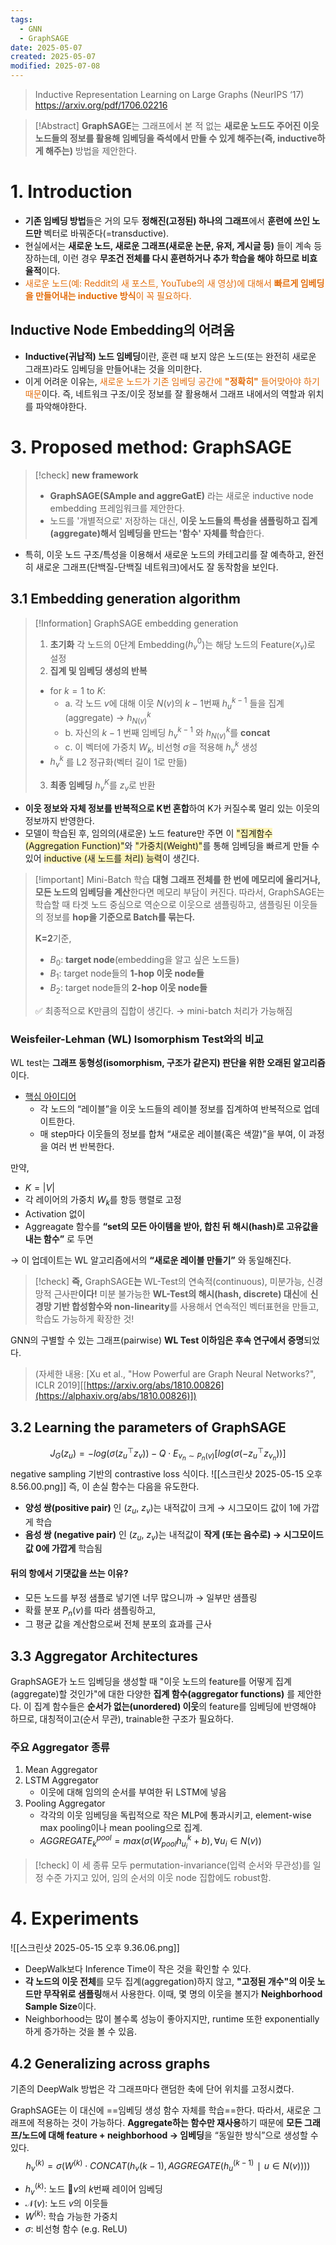 ```yaml
---
tags:
  - GNN
  - GraphSAGE
date: 2025-05-07
created: 2025-05-07
modified: 2025-07-08
---
```




> Inductive Representation Learning on Large Graphs (NeurIPS ‘17) <br>
> https://arxiv.org/pdf/1706.02216

> [!Abstract] 
> **GraphSAGE**는 그래프에서 본 적 없는 **새로운 노드도 주어진 이웃 노드들의 정보를 활용해 임베딩을 즉석에서 만들 수 있게 해주는(즉, inductive하게 해주는)** 방법을 제안한다. 

# 1. Introduction
- **기존 임베딩 방법**들은 거의 모두 **정해진(고정된) 하나의 그래프**에서 **훈련에 쓰인 노드만** 벡터로 바꿔준다(=transductive).
- 현실에서는 **새로운 노드, 새로운 그래프(새로운 논문, 유저, 게시글 등)** 들이 계속 등장하는데, 이런 경우 **무조건 전체를 다시 훈련하거나 추가 학습을 해야 하므로 비효율적**이다. 
- <font color="#e36c09">새로운 노드(예: Reddit의 새 포스트, YouTube의 새 영상)에 대해서 <b>빠르게 임베딩을 만들어내는 inductive 방식</b>이 꼭 필요하다.</font>

## Inductive Node Embedding의 어려움
- **Inductive(귀납적) 노드 임베딩**이란, 훈련 때 보지 않은 노드(또는 완전히 새로운 그래프)라도 임베딩을 만들어내는 것을 의미한다. 
- 이게 어려운 이유는, <font color="#e36c09">새로운 노드가 기존 임베딩 공간에 <b>"정확히"</b> 들어맞아야 하기 때문</font>이다. 즉, 네트워크 구조/이웃 정보를 잘 활용해서 그래프 내에서의 역할과 위치를 파악해야한다. 

# 3. Proposed method: GraphSAGE
> [!check] **new framework**
> - **GraphSAGE(SAmple and aggreGatE)** 라는 새로운 inductive node embedding 프레임워크를 제안한다. 
> - 노드를 '개별적으로' 저장하는 대신, **이웃 노드들의 특성을 샘플링하고 집계(aggregate)해서 임베딩을 만드는 '함수' 자체를 학습**한다. 

- 특히, 이웃 노드 구조/특성을 이용해서 새로운 노드의 카테고리를 잘 예측하고, 완전히 새로운 그래프(단백질-단백질 네트워크)에서도 잘 동작함을 보인다. 

## 3.1 Embedding generation algorithm 
> [!Information] GraphSAGE embedding generation
> 1. **초기화**
> 	각 노드의 0단계 Embedding($h^0_v$)는 해당 노드의 Feature($x_v$)로 설정
> 2. **집계 및 임베딩 생성의 반복**
> 	- for $k=1$ to $K$:
> 		- a. 각 노드 $v$에 대해 이웃 $N(v)$의 $k-1$번째 $h^{k-1}_u$ 들을 집계(aggregate) →  $h^k_{N(v)}$   
> 		- b. 자신의 $k-1$ 번째 임베딩 $h^{k-1}_v$ 와 $h^k_{N(v)}$를 **concat**  
> 		- c. 이 벡터에 가중치 $W_k$, 비선형 $\sigma$을 적용해 $h^k_v$ 생성
> 	- $h^k_v$ 를 L2 정규화(벡터 길이 1로 만듦)
> 3. **최종 임베딩**
> 	$h^K_v$를 $z_v$로 반환

- **이웃 정보와 자체 정보를 반복적으로 K번 혼합**하여 K가 커질수록 멀리 있는 이웃의 정보까지 반영한다. 
- 모델이 학습된 후, 임의의(새로운) 노드 feature만 주면 이 <span style="background:rgba(255, 238, 131, 0.55)">"집계함수(Aggregation Function)"</span>와 <span style="background:rgba(255, 238, 131, 0.55)">"가중치(Weight)"</span>를 통해 임베딩을 빠르게 만들 수 있어 <span style="background:rgba(255, 238, 131, 0.55)">inductive (새 노드를 처리) 능력</span>이 생긴다. 


> [!important] Mini-Batch 학습
> **대형 그래프 전체를 한 번에 메모리에 올리거나, 모든 노드의 임베딩을 계산**한다면 메모리 부담이 커진다. 
> 따라서, GraphSAGE는 학습할 때 타겟 노드 중심으로 역순으로 이웃으로 샘플링하고, 샘플링된 이웃들의 정보를 **hop을 기준으로 Batch를 묶는다.** 
> 
> **K=2**기준,
> - $B_0$: **target node**(embedding을 알고 싶은 노드들)
> - $B_1$: target node들의 **1-hop 이웃 node들**
> - $B_2$: target node들의 **2-hop 이웃 node들** 
> 
> ✅ 최종적으로 K만큼의 집합이 생긴다. → mini-batch 처리가 가능해짐

### Weisfeiler-Lehman (WL) Isomorphism Test와의 비교
WL test는 **그래프 동형성(isomorphism, 구조가 같은지) 판단을 위한 오래된 알고리즘**이다. 
- <u>핵심 아이디어</u>
	- 각 노드의 “레이블”을 이웃 노드들의 레이블 정보를 집계하여 반복적으로 업데이트한다. 
	- 매 step마다 이웃들의 정보를 합쳐 “새로운 레이블(혹은 색깔)”을 부여, 이 과정을 여러 번 반복한다. 

만약, 
- $K=|V|$
- 각 레이어의 가중치 $W_k$를 항등 행렬로 고정
- Activation 없이
- Aggreagate 함수를 **“set의 모든 아이템을 받아, 합친 뒤 해시(hash)로 고유값을 내는 함수”** 로 두면

→ 이 업데이트는 WL 알고리즘에서의 **“새로운 레이블 만들기”** 와 동일해진다. 

> [!check] **즉,** GraphSAGE**는** WL-Test의 연속적(continuous), 미분가능, 신경망적 근사판**이다!**
> 미분 불가능한 **WL-Test의 해시(hash, discrete) 대신**에 **신경망 기반 합성함수와 non-linearity**를 사용해서 연속적인 벡터표현을 만들고, 학습도 가능하게 확장한 것!


GNN의 구별할 수 있는 그래프(pairwise) **WL Test 이하임은 후속 연구에서 증명**되었다. 
> (자세한 내용: [Xu et al., "How Powerful are Graph Neural Networks?", ICLR 2019][[https://arxiv.org/abs/1810.00826](https://alphaxiv.org/abs/1810.00826)])

## 3.2 Learning the parameters of GraphSAGE
$$
J_G​(z_u​)=−log(σ(z_u^⊤​z_v​))−Q⋅E_{{v_n​}∼{P_n​(v)}}​[log(σ(−z_u^⊤​z_{v_n}​​))]
$$
negative sampling 기반의 contrastive loss 식이다. 
![[스크린샷 2025-05-15 오후 8.56.00.png]]
즉, 이 손실 함수는 다음을 유도한다. 
- **양성 쌍(positive pair)** 인 ($z_u$, $z_v$)는 내적값이 크게 → 시그모이드 값이 1에 가깝게 학습
- **음성 쌍 (negative pair)** 인 ($z_u$, $z_v$)는 내적값이 **작게 (또는 음수로) → 시그모이드 값 0에 가깝게** 학습됨

#### 뒤의 항에서 기댓값을 쓰는 이유?
- 모든 노드를 부정 샘플로 넣기엔 너무 많으니까 → 일부만 샘플링
- 확률 분포 $P_n(v)$를 따라 샘플링하고,
- 그 평균 값을 계산함으로써 전체 분포의 효과를 근사

## 3.3 Aggregator Architectures
GraphSAGE가 노드 임베딩을 생성할 때 "이웃 노드의 feature를 어떻게 집계(aggregate)할 것인가"에 대한 다양한 **집계 함수(aggregator functions)** 를 제안한다. 이 집계 함수들은 **순서가 없는(unordered) 이웃**의 feature를 임베딩에 반영해야 하므로, 대칭적이고(순서 무관), trainable한 구조가 필요하다. 
### 주요 Aggregator 종류
1. Mean Aggregator
2. LSTM Aggregator 
	- 이웃에 대해 임의의 순서를 부여한 뒤 LSTM에 넣음
3. Pooling Aggregator 
	- 각각의 이웃 임베딩을 독립적으로 작은 MLP에 통과시키고, element-wise max pooling이나 mean pooling으로 집계. 
	- $AGGREGATE^{pool}_k = max({σ(W_{pool}h^k_{u_i} + b) , ∀u_i ∈ N(v)})$

> [!check] 
> 이 세 종류 모두 permutation-invariance(입력 순서와 무관성)를 일정 수준 가지고 있어, 임의 순서의 이웃 node 집합에도 robust함.

# 4. Experiments
![[스크린샷 2025-05-15 오후 9.36.06.png]]
- DeepWalk보다 Inference Time이 작은 것을 확인할 수 있다. 
- **각 노드의 이웃 전체**를 모두 집계(aggregation)하지 않고, **"고정된 개수"의 이웃 노드만 무작위로 샘플링**해서 사용한다. 이때, 몇 명의 이웃을 볼지가 **Neighborhood Sample Size**이다. 
- Neighborhood는 많이 볼수록 성능이 좋아지지만, runtime 또한 exponentially하게 증가하는 것을 볼 수 있음. 

## 4.2 Generalizing across graphs
기존의 DeepWalk 방법은
각 그래프마다 랜덤한 축에 단어 위치를 고정시켰다. 

GraphSAGE는 이 대신에 ==임베딩 생성 함수 자체를 학습==한다. 
따라서, 새로운 그래프에 적용하는 것이 가능하다. **Aggregate하는 함수만 재사용**하기 때문에 **모든 그래프/노드에 대해 feature + neighborhood → 임베딩**을 “동일한 방식”으로 생성할 수 있다. 
$$
h_v^{(k)}​=σ(W^{(k)}⋅CONCAT(h_v{(k−1)}​,AGGREGATE({h_u^{(k−1)}​∣u∈N(v)})))
$$
- $h_v^{(k)}$​: 노드 $v$의 $k$번째 레이어 임베딩
- $\mathcal{N}(v)$: 노드 $v$의 이웃들
- $W^{(k)}$: 학습 가능한 가중치
- $\sigma$: 비선형 함수 (e.g. ReLU)
